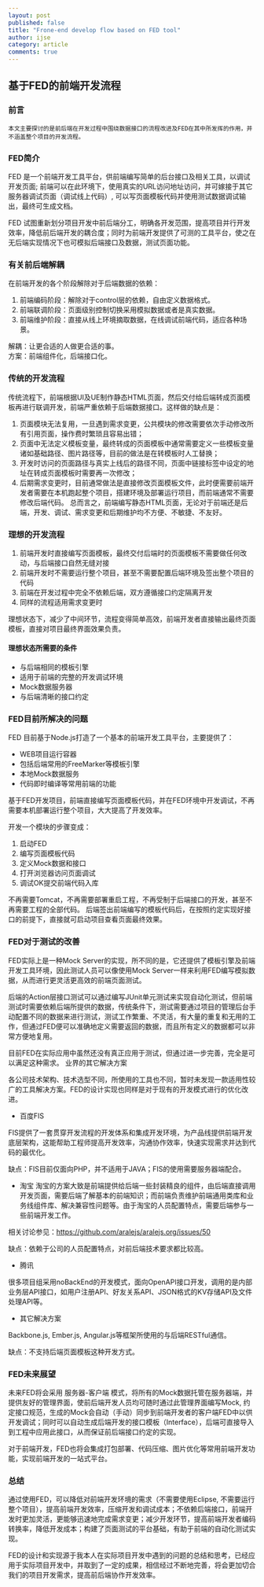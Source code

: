 ```yaml
---
layout: post
published: false
title: "Frone-end develop flow based on FED tool"
author: ijse
category: article
comments: true
---
```


## 基于FED的前端开发流程
### 前言
	本文主要探讨的是前后端在开发过程中围绕数据接口的流程改进及FED在其中所发挥的作用，并不涵盖整个项目的开发流程。

### FED简介
FED 是一个前端开发工具平台，供前端编写简单的后台接口及相关工具，以调试开发页面; 前端可以在此环境下，使用真实的URL访问地址访问，并可嫁接于其它服务器调试页面（调试线上代码）, 可以写页面模板代码并使用测试数据调试输出，最终可生成文档。

FED 试图重新划分项目开发中前后端分工，明确各开发范围，提高项目并行开发效率，降低前后端开发的耦合度；同时为前端开发提供了可测的工具平台，使之在无后端实现情况下也可模拟后端接口及数据，测试页面功能。

### 有关前后端解耦

在前端开发的各个阶段解除对于后端数据的依赖：

1. 前端编码阶段：解除对于control层的依赖，自由定义数据格式。
2. 前端联调阶段：页面级别控制切换采用模拟数据或者是真实数据。
3. 前端维护阶段：直接从线上环境摘取数据，在线调试前端代码，适应各种场景。

解耦：让更合适的人做更合适的事。  
方案：前端组件化，后端接口化。  

### 传统的开发流程
 
传统流程下，前端根据UI及UE制作静态HTML页面，然后交付给后端转成页面模板再进行联调开发，前端严重依赖于后端数据接口。这样做的缺点是：

1. 页面模块无法复用，一旦遇到需求变更，公共模块的修改需要依次手动修改所有引用页面，操作费时繁琐且容易出错；
2. 页面中无法定义模板变量，最终转成的页面模板中通常需要定义一些模板变量诸如基础路径、图片路径等，目前的做法是在转模板时人工替换；
3. 开发时访问的页面路径与真实上线后的路径不同，页面中链接标签中设定的地址在转成页面模板时需要再一次修改；
4. 后期需求变更时，目前通常做法是直接修改页面模板文件，此时便需要前端开发者需要在本机跑起整个项目，搭建环境及部署运行项目，而前端通常不需要修改后端代码。 
总而言之，前端编写静态HTML页面，无论对于前端还是后端，开发、调试、需求变更和后期维护均不方便、不敏捷、不友好。

### 理想的开发流程
 
1. 前端开发时直接编写页面模板，最终交付后端时的页面模板不需要做任何改动，与后端接口自然无缝对接
2. 前端开发时不需要运行整个项目，甚至不需要配置后端环境及签出整个项目的代码
3. 前端在开发过程中完全不依赖后端，双方遵循接口约定隔离开发
4. 同样的流程适用需求变更时

理想状态下，减少了中间环节，流程变得简单高效，前端开发者直接输出最终页面模板，直接对项目最终界面效果负责。

#### 理想状态所需要的条件
* 与后端相同的模板引擎
* 适用于前端的完整的开发调试环境
* Mock数据服务器
* 与后端清晰的接口约定

### FED目前所解决的问题
FED 目前基于Node.js打造了一个基本的前端开发工具平台，主要提供了：

* WEB项目运行容器
* 包括后端常用的FreeMarker等模板引擎
* 本地Mock数据服务
* 代码即时编译等常用前端的功能

基于FED开发项目，前端直接编写页面模板代码，并在FED环境中开发调试，不再需要本机部署运行整个项目，大大提高了开发效率。

开发一个模块的步骤变成：
1. 启动FED
2. 编写页面模板代码
3. 定义Mock数据和接口
4. 打开浏览器访问页面调试
5. 调试OK提交前端代码入库

不再需要Tomcat，不再需要部署重启工程，不再受制于后端接口的开发，甚至不再需要工程的全部代码。
后端签出前端编写的模板代码后，在按照约定实现好接口的前提下，直接就可启动项目查看页面最终效果。

### FED对于测试的改善
FED实际上是一种Mock Server的实现，所不同的是，它还提供了模板引擎及前端开发工具环境，因此测试人员可以像使用Mock Server一样来利用FED编写模拟数据，从而进行更灵活更高效的前端页面测试。

后端的Action层接口测试可以通过编写JUnit单元测试来实现自动化测试，但前端测试时需要依赖后端所提供的数据，传统条件下，测试需要通过项目的管理后台手动配置不同的数据来进行测试，测试工作繁重、不灵活，有大量的重复和无用的工作，但通过FED便可以准确地定义需要返回的数据，而且所有定义的数据都可以非常方便地复用。

目前FED在实际应用中虽然还没有真正应用于测试，但通过进一步完善，完全是可以满足这种需求。
业界的其它解决方案

各公司技术架构、技术选型不同，所使用的工具也不同，暂时未发现一款适用性较广的工具解决方案。FED的设计实现也同样是对于现有的开发模式进行的优化改进。

* 百度FIS

FIS提供了一套贯穿开发流程的开发体系和集成开发环境，为产品线提供前端开发底层架构，这能帮助工程师提高开发效率，沟通协作效率，快速实现需求并达到代码的最优化。

缺点：FIS目前仅面向PHP，并不适用于JAVA；FIS的使用需要服务器端配合。

* 淘宝
	淘宝的方案大致是前端提供给后端一些封装精良的组件，由后端直接调用开发页面，需要后端了解基本的前端知识；而前端负责维护前端通用类库和业务线组件库、解决兼容性问题等。由于淘宝的人员配置特点，需要后端参与一些前端开发工作。

相关讨论参见：https://github.com/aralejs/aralejs.org/issues/50

缺点：依赖于公司的人员配置特点，对前后端技术要求都比较高。

* 腾讯

很多项目组采用noBackEnd的开发模式，面向OpenAPI接口开发，调用的是内部业务层API接口，如用户注册API、好友关系API、JSON格式的KV存储API及文件处理API等。

* 其它解决方案

Backbone.js, Ember.js, Angular.js等框架所使用的与后端RESTful通信。

缺点：不支持后端页面模板这种开发方式。

### FED未来展望

未来FED将会采用 服务器-客户端 模式，将所有的Mock数据托管在服务器端，并提供友好的管理界面，使前后端开发人员均可随时通过此管理界面编写Mock, 约定接口规范，生成的Mock会自动（手动）同步到前端开发者的客户端FED中以供开发调试；同时可以自动生成后端开发的接口模板（Interface），后端可直接导入到工程中应用此接口，从而保证前后端接口约定的实现。

对于前端开发，FED也将会集成打包部署、代码压缩、图片优化等常用前端开发功能，实现前端开发的一站式平台。

### 总结

通过使用FED，可以降低对前端开发环境的需求（不需要使用Eclipse, 不需要运行整个项目），提高前端开发效率，压缩开发和调试成本；不依赖后端接口，前端开发时更加灵活，更能够迅速地完成需求变更；减少开发环节，提高前端开发者编码转换率，降低开发成本；构建了页面测试的平台基础，有助于前端的自动化测试实现。

FED的设计和实现源于我本人在实际项目开发中遇到的问题的总结和思考，已经应用于实际项目开发中，并取到了一定的成果，相信经过不断地完善，将会更加切合我们的项目开发需求，提高前后端协作开发效率。

